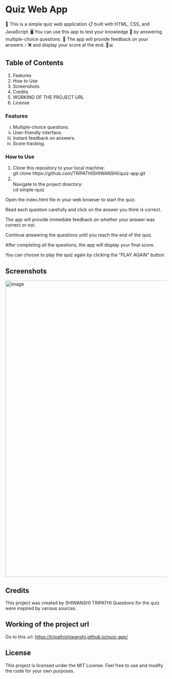 # Quiz Web App
🚀 This is a simple quiz web application 📋 built with HTML, CSS, and JavaScript. 🖥️ You can use this app to test your knowledge 🧠 by answering multiple-choice questions. 📝 The app will provide feedback on your answers ✅❌ and display your score at the end. 🎯📊

## Table of Contents
<ol>
     <li>Features</li>
     <li>How to Use</li>
     <li>Screenshots</li>
     <li>Credits</li>
     <li>WORKING OF THE PROJECT URL</li>
     <li>License</li>
</ol>
<h3> Features</h3>
<ol type="i">
     <li>Multiple-choice questions.</li>
     <li>User-friendly interface.</li>
     <li>Instant feedback on answers.</li>
     <li>Score tracking.</li>
</ol>
<h3>How to Use</h3>
<ol>
<li> Clone this repository to your local machine:<br>
     git clone https://github.com/TRIPATHISHIWANSHI/quiz-app.git</li>

<li></li> Navigate to the project directory:<br>
     cd simple-quiz</li>
</ol>

Open the index.html file in your web browser to start the quiz.

Read each question carefully and click on the answer you think is correct.

The app will provide immediate feedback on whether your answer was correct or not.

Continue answering the questions until you reach the end of the quiz.

After completing all the questions, the app will display your final score.

You can choose to play the quiz again by clicking the "PLAY AGAIN" button.

## Screenshots
<img width="923" alt="image" src="https://github.com/TRIPATHISHIWANSHI/quiz-app/assets/112747153/0a905327-1347-4a8b-a4f8-5f46ec3ad578">


## Credits
This project was created by SHIWANSHI TRIPATHI
Questions for the quiz were inspired by various sources.
## Working of the project url
Go to this url: https://tripathishiwanshi.github.io/quiz-app/
## License
This project is licensed under the MIT License. Feel free to use and modify the code for your own purposes.





